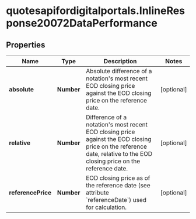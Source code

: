 # quotesapifordigitalportals.InlineResponse20072DataPerformance

## Properties

Name | Type | Description | Notes
------------ | ------------- | ------------- | -------------
**absolute** | **Number** | Absolute difference of a notation&#39;s most recent EOD closing price against the EOD closing price on the reference date. | [optional] 
**relative** | **Number** | Difference of a notation&#39;s most recent EOD closing price against the EOD closing price on the reference date, relative to the EOD closing price on the reference date. | [optional] 
**referencePrice** | **Number** | EOD closing price as of the reference date (see attribute &#x60;referenceDate&#x60;) used for calculation. | [optional] 


